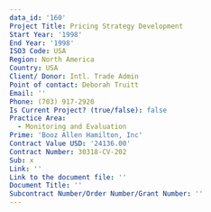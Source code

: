 ```yaml
---
data_id: '160'
Project Title: Pricing Strategy Development
Start Year: '1998'
End Year: '1998'
ISO3 Code: USA
Region: North America
Country: USA
Client/ Donor: Intl. Trade Admin
Point of contact: Deborah Truitt
Email: ''
Phone: (703) 917-2920
Is Current Project? (true/false): false
Practice Area:
  - Monitoring and Evaluation
Prime: 'Booz Allen Hamilton, Inc'
Contract Value USD: '24136.00'
Contract Number: 30318-CV-202
Sub: x
Link: ''
Link to the document file: ''
Document Title: ''
Subcontract Number/Order Number/Grant Number: ''
---
```



